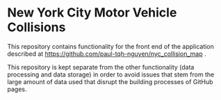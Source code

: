 # New York City Motor Vehicle Collisions

This repository contains functionality for the front end of the application described at https://github.com/paul-tqh-nguyen/nyc_collision_map .

This repository is kept separate from the other functionality (data processing and data storage) in order to avoid issues that stem from the large amount of data used that disrupt the building processes of GitHub pages.